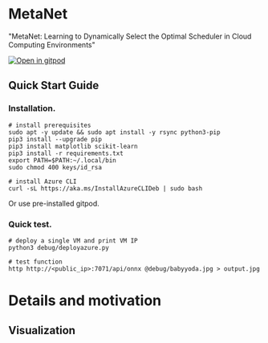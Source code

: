 # MetaNet

"MetaNet: Learning to Dynamically Select the Optimal Scheduler in Cloud Computing Environments"

<a href="https://gitpod.io/#https://github.com/imperial-qore/MetaNet/">
    <img src="https://gitpod.io/button/open-in-gitpod.svg" alt="Open in gitpod">
  </a>


## Quick Start Guide

### Installation.

```console
# install prerequisites
sudo apt -y update && sudo apt install -y rsync python3-pip
pip3 install --upgrade pip
pip3 install matplotlib scikit-learn
pip3 install -r requirements.txt
export PATH=$PATH:~/.local/bin
sudo chmod 400 keys/id_rsa

# install Azure CLI
curl -sL https://aka.ms/InstallAzureCLIDeb | sudo bash
```

Or use pre-installed gitpod.

### Quick test.

```console
# deploy a single VM and print VM IP
python3 debug/deployazure.py

# test function
http http://<public_ip>:7071/api/onnx @debug/babyyoda.jpg > output.jpg
```

# Details and motivation


## Visualization
